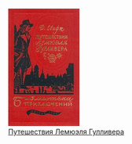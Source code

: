 ![](Путешествия%20Лемюэля%20Гулливера.jpg)  
[Путешествия Лемюэля Гулливера](Путешествия%20Лемюэля%20Гулливера.txt)
